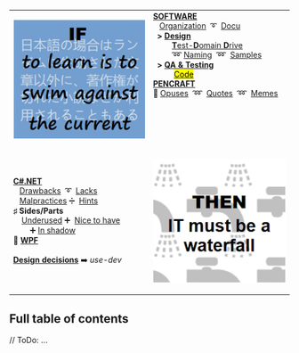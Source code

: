 <table style="border-collapse: collapse;">
 <tr valign="top">
    <td style="border: 1px solid #0000000;">
      <p><a href="README+/software/">
          <img src="README+/_rsc/_img/memes/learn_is_swim.jpg"    
               alt="To learn is to swim against the current"></a><p>
    </td><td> 
     <a href="README+/software/"><b>SOFTWARE</b></a><br/>
      &nbsp;&nbsp;&nbsp;<a href="README+/software/README+/dev-mngmnt.md">Organization</a>
     &nbsp;➰&nbsp;
      <a href="README+/software/README+/dev-docu.md">Docu</a><br/>
      &nbsp;&nbsp;<b>></b>&nbsp;<a href="README+/software/README+/design"><b>Design</b></a><br/>
      &nbsp;&nbsp;&nbsp;&nbsp;&nbsp;&nbsp;&nbsp;&nbsp&nbsp;<a href="README+/software/README+/design/tdd-ddd.md"><b>T</b>est-<b>D</b>omain <b>D</b>rive</a><br/>
      &nbsp;&nbsp;&nbsp;&nbsp;&nbsp;&nbsp;&nbsp;&nbsp;&nbsp;➿&nbsp;<a href="README+/software/README+/design/dev-naming.md">Naming</a>
     &nbsp;➿&nbsp;
     <a href="README+/software/README+/design/design-samples.md">Samples</a><br/>   
      &nbsp;&nbsp;<b>></b>&nbsp;<a href="README+/software/README+/QA"><b>QA & Testing</b></a><br/>
      &nbsp;&nbsp;&nbsp;&nbsp;&nbsp;&nbsp;&nbsp;&nbsp;&nbsp;&nbsp;<a href="README+/software/README+/QA/README+/code-quality.md"><mark>Code</mark></a>
     <br/>    
     <a href="README+/pencraft"><b>PENCRAFT</b></a><br/>
      🥱&nbsp;<a href="README+/pencraft/README+/opuses">Opuses</a>
     &nbsp;➿&nbsp;
     <a href="README+/pencraft/README+/opuses/coll/quotes-IT-1.md">Quotes</a>
      &nbsp;➿&nbsp;
     <a href="README+/pencraft/README+/opuses/coll/IT_memes-1.md">Memes</a>
     </td>
 </tr><tr>
  </tr><tr>
     <td>
<a href="README+/.net/"><b>C#.NET</b></a><br/>
                &nbsp;&nbsp;&nbsp;<a href="README+/.net/README+/a.review/cs-drawbacks.md">Drawbacks</a>
      &nbsp;➰&nbsp;
                      <a href="README+/.net/README+/a.review/cs-lacks.md">Lacks</a><br/>
             &nbsp;&nbsp;&nbsp;<a href="README+/.net/README+/a.review/cs-malpractice.md">Malpractices</a>&nbsp;➗&nbsp;
                      <a href="README+/.net/README+/b.deduced/cs-hints.md">Hints</a><br/>
     <b>♯</b>&nbsp;<b>Sides/Parts</b><br/>
       &nbsp;&nbsp;&nbsp;&nbsp;<a href="README+/.net/README+/b.deduced/cs-underused_sides.md">Underused</a> ➕&nbsp;
             <a href="README+/.net/README+/a.review/cs-lacks-parts.md">Nice to have</a><br/>
       &nbsp;&nbsp;&nbsp;&nbsp;&nbsp;&nbsp;&nbsp;&nbsp;➕&nbsp;<a href="README+/.net/README+/b.deduced/cs-shadow_parts.md">In shadow</a><br/>
     💠&nbsp;<a href="README+/.net/README+/wpf"><b>WPF</b></a><br/>
      <br/>
     <b><a href="https://github.com/Kyriosity/use-dev/blob/main/README+/decisions">Design decisions</a></b> 
     ➡️&nbsp;<i>use-dev</i>
     </td>
     <td>
      <p><a href="README+/.net/">
          <img src="/README+/_rsc/_img/memes/IT_is_waterfall.jpg"    
               alt="then IT must be a waterfall"></a><p>
     </td>
</table>

## Full table of contents

// ToDo:
...
